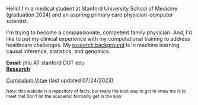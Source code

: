 Hello! I'm a medical student at Stanford University School of Medicine (graduation 2024) and an aspiring primary care physician-computer scientist. 

I'm trying to become a compassionate, competent family physician. And, I'd like to put my clinical experience with my computational training to address healthcare challenges. My [research background](research.md) is in machine learning, causal inference, statistics, and genomics.

**Email:** jhlu AT stanford DOT edu   
**[Research](research.md)**

[Curriculum Vitae](JonathanLu.CV.07-24-23.pdf) (last updated 07/24/2023) 

<sub> Note: this website is a repository of facts, but really the best way to get to know me is to meet me! Don't let the academic formality get in the way. </sub>

